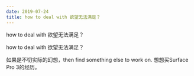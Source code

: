 ```yaml
---
date: 2019-07-24
title: how to deal with 欲望无法满足？
---
```

how to deal with 欲望无法满足？

how to deal with 欲望无法满足？

如果是不切实际的幻想，then find something else to work on. 想想买Surface Pro 3的经历。
